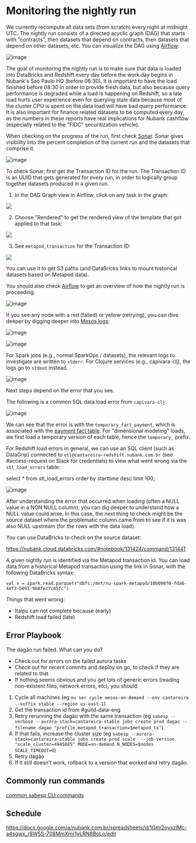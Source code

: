 # Monitoring the nightly run

We currently recompute all data sets (from scratch) every night at midnight UTC.  The nightly run consists of a directed acyclic graph (DAG) that starts with "contracts", then datasets that depend on contracts, then datasets that depend on other datasets, etc.  You can visualize the DAG using [Airflow](https://airflow.nubank.com.br/admin/airflow/graph?dag_id=prod-dagao):

![image](https://user-images.githubusercontent.com/726169/33067668-2786662a-ceaf-11e7-89bb-14d787268c4b.png)

The goal of monitoring the nightly run is to make sure that data is loaded into DataBricks and Redshift every day before the work day begins in Nubank's Sao Paulo HQ (before 08:30).  It is important to have the load finished before 08:30 in order to provide fresh data, but also because query performance is degraded while a load is happening on Redshift, so a late load hurts user experience even for querying stale data because most of the cluster CPU is spent on the data load will have bad query performance.  It is also important for finance related datasets to be computed every day, as the numbers in these reports have real implications for Nubank cashflow (especially related to the "FIDC" securitization vehicle).

When checking on the progress of the run, first check [Sonar](https://backoffice.nubank.com.br/sonar-js/). Sonar gives visibility into the percent completion of the current run and the datasets that comprise it.

![image](https://user-images.githubusercontent.com/726169/33069627-6b289992-ceb5-11e7-88ad-00cb29697356.png)

To check Sonar, first get the Transaction ID for the run. The Transaction ID is an UUID that gets generated for every run, in order to logically group together datasets produced in a given run.

1. In the DAG Graph view in Airflow, click on any task in the graph:

![](https://user-images.githubusercontent.com/1674699/33117653-8510651a-cf69-11e7-9874-828feb890fe2.jpg)

2. Choose "Rendered" to get the rendered view of the template that got applied to that task:

![](https://user-images.githubusercontent.com/1674699/33117685-a7d94b0c-cf69-11e7-8926-673045e680b8.jpg)

3. See `metapod_transaction` for the Transaction ID:

![](https://user-images.githubusercontent.com/1674699/33117710-c440d8d2-cf69-11e7-9279-79d3030c5062.jpg)

You can use it to get S3 paths (and DataBricks links to mount historical datasets based on Metapod data).

You should also check [Airflow](https://airflow.nubank.com.br/admin/airflow/graph?dag_id=prod-dagao) to get an overview of how the nightly run is proceeding.

![image](https://user-images.githubusercontent.com/726169/33066455-9a8e8020-ceab-11e7-9853-eb755881fe27.png)

If you see any node with a red (failed) or yellow (retrying), you can dive deeper by digging deeper into [Mesos logs](https://cantareira-stable-mesos-master.nubank.com.br:8080/scheduler/jobs):

![image](https://user-images.githubusercontent.com/726169/33066845-b10242e6-ceac-11e7-946d-2bc15441a828.png)

![image](https://user-images.githubusercontent.com/726169/33066848-b1f21c1c-ceac-11e7-8505-ca3176b138ca.png)

For Spark jobs (e.g., normal SparkOps / datasets), the relevant logs to investigate are written to `stderr`.  For Clojure services (e.g., capivara-clj), the logs go to `stdout` instead.

![image](https://user-images.githubusercontent.com/726169/33066851-b3f5f8f8-ceac-11e7-9e68-b4dd8d5ca463.png)

Next steps depend on the error that you see.

The following is a common SQL data load error from `capivara-clj`:

![image](https://user-images.githubusercontent.com/726169/33066853-b5f2ba2e-ceac-11e7-94d4-d47fa6459adf.png)

We can see that the error is with the `temporary_fact_payment`, which is associated with the [payment fact table](https://github.com/nubank/itaipu/blob/master/src/main/scala/etl/dataset/fact/PaymentFact.scala).  For "dimensional modeling" loads, we first load a temporary version of each table, hence the `temporary_` prefix.

For Redshift load errors in general, we can use an SQL client (such as DataGrip) connected to `etl@cantareira-redshift.nubank.com.br` (see #access-request on Slack for credentials) to view what went wrong via the `stl_load_errors` table:

select *
from stl_load_errors
order by starttime desc
limit 100;

![image](https://user-images.githubusercontent.com/726169/33068823-c5bba744-ceb2-11e7-8757-6ba2b44c3a4c.png)

After understanding the error that occurred when loading (often a NULL value in a NON NULL column), you can dig deeper to understand how a NULL value could arise.  In this case, the next thing to check might be the source dataset where the problematic column came from to see if it is was also NULL upstream (for the rows with the data load). 

You can use DataBricks to check on the source dataset:

https://nubank.cloud.databricks.com/#notebook/131424/command/131441

A given nightly run is identified via the Metapod transaction id.  You can load data from a historical Metapod transaction using the link in Sonar, with the following DataBricks syntax:

`val x = spark.read.parquet("dbfs:/mnt/nu-spark-metapod/10b090f0-fda6-4ef3-b091-9b8fec7c45fc")`

Things that went wrong:
- Itaipu can not complete because (early)
- Redshift load failed (late)

## Error Playbook

The dagão run failed. What can you do?

- Check out for errors on the failed aurora tasks
- Check out for recent commits and deploy on go, to check if they are related to that
- If nothing seems obvious and you get lots of generic errors (reading non-existent files, network errors, etc), you should:
 1. Cycle all machines (eg `nu ser cycle mesos-on-demand --env cantareira --suffix stable --region us-east-1`)
 2. Get the transaction id from #guild-data-eng
 3. Retry rerunning the dagão with the same transaction (eg `sabesp --verbose --aurora-stack=cantareira-stable jobs create prod dagao --filename dagao "profile.metapod_transaction=$metapod_tx"`)
 4. If that fails, increase the cluster size (eg `sabesp --aurora-stack=cantareira-stable jobs create prod scale  --job-version "scale_cluster=4945885" MODE=on-demand N_NODES=$nodes SCALE_TIMEOUT=0`)
 5. Retry dagão
 6. If it still doesn't work, rollback to a version that worked and retry dagão.

## Commonly run commands
[common sabesp CLI commands](cli_examples.md)

## Schedule
https://docs.google.com/a/nubank.com.br/spreadsheets/d/1Gmi2oyxzlMc-a4sgwx_r8W5S-708MmXmr1yLRN8BoLo/edit
